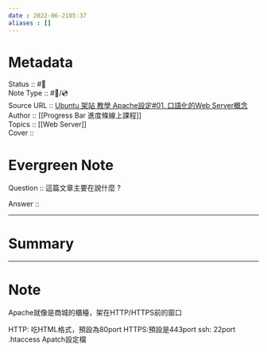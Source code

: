 ```yaml
---
date : 2022-06-2105:37
aliases : []
---
```

# Metadata
Status :: #🌱 <br>
Note Type :: #📨/💿 <br>
Source URL :: [Ubuntu 架站 教學 Apache設定#01. 口語化的Web Server概念](https://www.youtube.com/watch?v=4rXDdVw6eDI) <br>
Author ::  [[Progress Bar 進度條線上課程]]<br>
Topics :: [[Web Server]] <br>
Cover ::

# Evergreen Note

Question :: 這篇文章主要在說什麼 ?

Answer ::

---

# Summary 

---

# Note
Apache就像是商城的櫃檯，架在HTTP/HTTPS前的窗口

HTTP: 吃HTML格式，預設為80port
HTTPS:預設是443port
ssh: 22port
.htaccess Apatch設定檔
